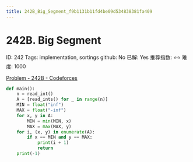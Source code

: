 ```yaml
---
title: 242B_Big_Segment_f9b1131b11fd4be09d534838381fa409
---
```


# 242B. Big Segment

ID: 242
Tags: implementation, sortings
github: No
已解: Yes
推荐指数: ⭐⭐
难度: 1000

[Problem - 242B - Codeforces](https://codeforces.com/problemset/problem/242/B)

```python
def main():
    n = read_int()
    A = [read_ints() for _ in range(n)]
    MIN = float("inf")
    MAX = float("-inf")
    for x, y in A:
        MIN = min(MIN, x)
        MAX = max(MAX, y)
    for i, (x, y) in enumerate(A):
        if x == MIN and y == MAX:
            print(i + 1)
            return
    print(-1)
```